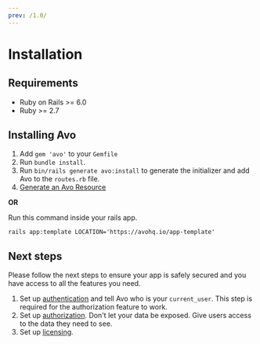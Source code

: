 ```yaml
---
prev: /1.0/
---
```


# Installation


## Requirements

- Ruby on Rails >= 6.0
- Ruby >= 2.7

## Installing Avo

1. Add `gem 'avo'` to your `Gemfile`
1. Run `bundle install`.
1. Run `bin/rails generate avo:install` to generate the initializer and add Avo to the `routes.rb` file.
1. [Generate an Avo Resource](resources)

**OR**

Run this command inside your rails app.

`rails app:template LOCATION='https://avohq.io/app-template'`


## Next steps

Please follow the next steps to ensure your app is safely secured and you have access to all the features you need.

1. Set up [authentication](authentication.html#customize-the-current-user-method) and tell Avo who is your `current_user`. This step is required for the authorization feature to work.
1. Set up [authorization](authorization). Don't let your data be exposed. Give users access to the data they need to see.
1. Set up [licensing](licensing).
